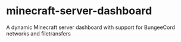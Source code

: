 # minecraft-server-dashboard
A dynamic Minecraft server dashboard with support for BungeeCord networks and filetransfers
